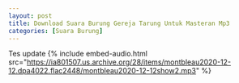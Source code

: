 ```yaml
---
layout: post
title: Download Suara Burung Gereja Tarung Untuk Masteran Mp3
categories: [Suara Burung]
---
```


Tes update
{% include embed-audio.html src="https://ia801507.us.archive.org/28/items/montbleau2020-12-12.dpa4022.flac2448/montbleau2020-12-12show2.mp3" %}